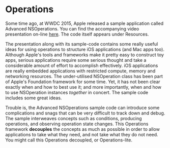 # Operations

Some time ago, at WWDC 2015, Apple released a sample application called
Advanced NSOperations. You can find the accompanying video presentation on-line
[here](https://developer.apple.com/videos/play/wwdc2015/226/). The code itself
appears under Resources.

The presentation along with its sample-code contains some really useful ideas
for using operations to structure iOS applications (and Mac apps too). Although
Apple's tools and frameworks make it pretty easy to construct toy apps, serious
applications require some serious thought and take a considerable amount of
effort to accomplish effectively. iOS applications are really embedded
applications with restricted compute, memory and networking resources. The
under-utilised NSOperation class has been part of Apple's Foundation framework
for some time. Yet, it has not been clear exactly when and how to best use it;
and more importantly, when and how to use NSOperation instances *together* in
concert. The sample code includes some great ideas.

Trouble is, the Advanced NSOperations sample code can introduce some
complications and snags that can be very difficult to track down and debug. The
sample interweaves concepts such as conditions, producing operations, and
observing operation state changes. This Operations framework __decouples__ the
concepts as much as possible in order to allow applications to take what they
need, and not take what they do not need. You might call this Operations
decoupled, or Operations-lite.

